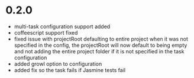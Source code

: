 # 0.2.0
- multi-task configuration support added
- coffeescript support fixed
- fixed issue with projectRoot defaulting to entire project when it was not specified in the config, the projectRoot will now default to being empty and not adding the entire project folder if it is not specified in the task configuration
- added growl option to configuration
- added fix so the task fails if Jasmine tests fail
